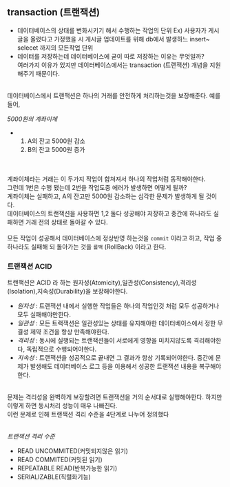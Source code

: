 ## transaction (트랜잭션)

- 데이터베이스의 상태를 변화시키기 해서 수행하는 작업의 단위 Ex) 사용자가 게시글을 올렸다고 가정했을 시 게시글 업데이트를 위해 db에서 발생하느 insert~ selecet 까지의 모든작업 단위
- 데이터를 저장하는데 데이터베이스에 굳이 따로 저장하는 이유는 무엇일까?<br>
여러가지 이유가 있지만 데이터베이스에서는 transaction (트랜잭션) 개념을 지원 해주기 때문이다.<br><br>

데이터베이스에서 트랜잭션은 하나의 거래를 안전하게 처리하는것을 보장해준다. 예를들어, <br>

*5000원의 계좌이체*
- 1. A의 잔고 5000원 감소
  2. B의 잔고 5000원 증가

<br><br> 계좌이체라는 거래는 이 두가지 작업이 합쳐져서 하나의 작업처럼 동작해야한다. 
<br> 그런데 1번은 수행 됐는데 2번을 작업도중 에러가 발생하면 어떻게 될까?
<br> 계좌이체는 실패하고, A의 잔고만 5000원 감소하는 심각한 문제가 발생하게 될 것이다.
<br> 데이터베이스의 트랜잭션을 사용하면 1,2 둘다 성공해야 저장하고 중간에 하나라도 실패하면 거래 전의 상태로 돌아갈 수 있다.
<br>
<br> 모든 작업이 성공해서 데이터베이스에 정상반영 하는것을 `commit` 이라고 하고, 작업 중 하나라도 실패해 되 돌아가는 것을 `롤백`  (RollBack) 이라고 한다.

### 트랜잭션 ACID
트랜잭션은 ACID 라 하는 원자성(Atomicity),일관성(Consistency),격리성(Isolation),지속성(Durability)을 보장해야한다.
- *원자성* : 트랜잭션 내에서 실행한 작업들은 하나의 작업인것 처럼 모두 성공하거나 모두 실패해야만한다.
- *일관성* : 모든 트랙잭션은 일관성있는 상태를 유지해야한 데이터베이스에서 정한 무결성 제약 조건을 항상 만족해야한다. 
- *격리성* : 동시에 실행되는 트랜잭션들이 서로에게 영향을 미치지않도록 격리해야한다, 독립적으로 수행되어야한다.
- *지속성* : 트랜잭션을 성공적으로 끝내면 그 결과가 항상 기록되어야한다. 중간에 문제가 발생해도 데이터베이스 로그 등을 이용해서 성공한 트랜잭션 내용을 복구해야한다. 

<br> 문제는 격리성을 완벽하게 보장할려면 트랜잭션을 거의 순서대로 실행해야한다. 하지만 이렇게 하면 동시처리 성능이 매우 나빠진다.
<br> 이런 문제로 인해 트랜잭션 격리 수준을 4단계로 나누어 정의했다

<br> *트랜잭션 격리 수준*
- READ UNCOMMITED(커밋되지않은 읽기) 
- READ COMMITED(커밋된 읽기)
- REPEATABLE READ(반복가능한 읽기)
- SERIALIZABLE(직렬화기능) 

